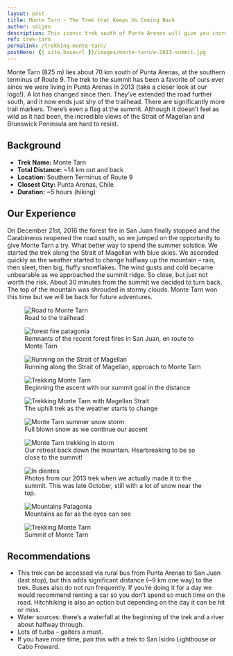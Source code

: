 ```yaml
---
layout: post
title: Monte Tarn - The Trek that Keeps Us Coming Back
author: sóijen
description: This iconic trek south of Punta Arenas will give you incredible views over the Strait of Magellan and the Brunswick Peninsula.
ref: trek-tarn
permalink: /trekking-monte-tarn/
postHero: {{ site.baseurl }}/images/monte-tarn/e-2013-summit.jpg
---
```

Monte Tarn (825 m) lies about 70 km south of Punta Arenas, at the southern terminus of Route 9. The trek to the summit has been a favorite of ours ever since we were living in Punta Arenas in 2013 (take a closer look at our logo!). A lot has changed since then. They’ve extended the road further south, and it now ends just shy of the trailhead. There are significantly more trail markers. There’s even a flag at the summit. Although it doesn’t feel as wild as it had been, the incredible views of the Strait of Magellan and Brunswick Peninsula are hard to resist.

<h2>Background</h2>
<ul class="post-stats bullets">
  <li><strong>Trek Name:</strong> Monte Tarn</li>
  <li><strong>Total Distance:</strong> ~14 km out and back</li>
  <li><strong>Location:</strong> Southern Terminus of Route 9</li>
  <li><strong>Closest City:</strong> Punta Arenas, Chile</li>
  <li><strong>Duration:</strong> ~5 hours (hiking)</li>
</ul>

<h2>Our Experience</h2>
On December 21st, 2016 the forest fire in San Juan finally stopped and the Carabineros reopened the road south, so we jumped on the opportunity to give Monte Tarn a try. What better way to spend the summer solstice. We started the trek along the Strait of Magellan with blue skies. We ascended quickly as the weather started to change halfway up the mountain – rain, then sleet, then big, fluffy snowflakes. The wind gusts and cold became unbearable as we approached the summit ridge. So close, but just not worth the risk. About 30 minutes from the summit we decided to turn back. The top of the mountain was shrouded in stormy clouds. Monte Tarn won this time but we will be back for future adventures.

<figure class="figure">
  <img class="image" src="/images/monte-tarn/road.jpg"
      alt="Road to Monte Tarn">
     <figcaption class="img-caption">Road to the trailhead</figcaption>
</figure>
<figure class="figure">
  <img class="image" src="/images/monte-tarn/fire.jpg"
      alt="forest fire patagonia">
     <figcaption class="img-caption">Remnants of the recent forest fires in San Juan, en route to Monte Tarn</figcaption>
</figure>
<figure class="figure">
  <img class="image" src="/images/monte-tarn/j-estrecho.jpg"
      alt="Running on the Strait of Magellan">
     <figcaption class="img-caption">Running along the Strait of Magellan, approach to Monte Tarn</figcaption>
</figure>
<figure class="figure">
  <img class="image" src="/images/monte-tarn/monte-tarn.jpg"
      alt="Trekking Monte Tarn">
     <figcaption class="img-caption">Beginning the ascent with our summit goal in the distance</figcaption>
</figure>
<figure class="figure">
  <img class="image" src="/images/monte-tarn/j-h-e-estrecho.jpg"
      alt="Trekking Monte Tarn with Magellan Strait">
     <figcaption class="img-caption">The uphill trek as the weather starts to change</figcaption>
</figure>
<figure class="figure">
  <img class="image" src="/images/monte-tarn/j-h-e-storm.jpg"
      alt="Monte Tarn summer snow storm">
     <figcaption class="img-caption">Full blown snow as we continue our ascent</figcaption>
</figure>
<figure class="figure">
  <img class="image" src="/images/monte-tarn/storm-descent.jpg"
      alt="Monte Tarn trekking in storm">
     <figcaption class="img-caption">Our retreat back down the mountain. Hearbreaking to be so close to the summit!</figcaption>
</figure>
<figure class="figure">
  <img class="image" src="/images/monte-tarn/j-2013-snow.jpg"
      alt="In dientes">
     <figcaption class="img-caption">Photos from our 2013 trek when we actually made it to the summit. This was late October, still with a lot of snow near the top.</figcaption>
</figure>
<figure class="figure">
  <img class="image" src="/images/monte-tarn/j-2013-mountains.jpg"
      alt="Mountains Patagonia">
     <figcaption class="img-caption">Mountains as far as the eyes can see</figcaption>
</figure>
<figure class="figure">
  <img class="image" src="/images/monte-tarn/j-2013-summit.jpg"
      alt="Trekking Monte Tarn">
     <figcaption class="img-caption">Summit of Monte Tarn</figcaption>
</figure>

<h2>Recommendations</h2>
<ul class="bullets">
<li>This trek can be accessed via rural bus from Punta Arenas to San Juan (last stop), but this adds significant distance (~9 km one way) to the trek. Buses also do not run frequently. If you’re doing it for a day we would recommend renting a car so you don’t spend so much time on the road. Hitchhiking is also an option but depending on the day it can be hit or miss.</li>
<li>Water sources: there’s a waterfall at the beginning of the trek and a river about halfway through.</li>
<li>Lots of turba – gaiters a must.</li>
<li>If you have more time, pair this with a trek to San Isidro Lighthouse or Cabo Froward.</li>
</ul>
